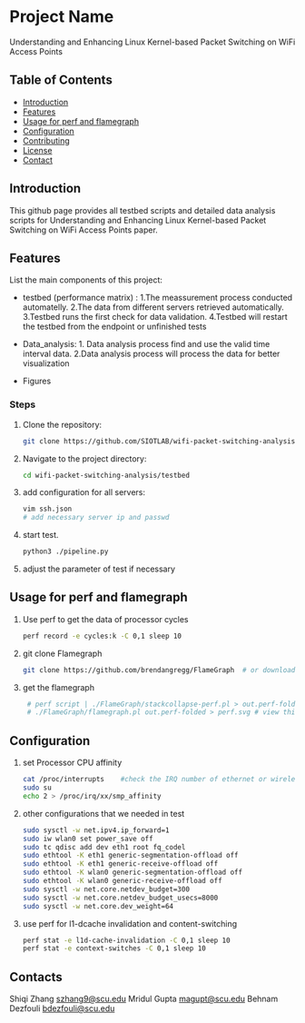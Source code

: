 # Project Name

Understanding and Enhancing Linux Kernel-based Packet Switching on WiFi Access Points

## Table of Contents

- [Introduction](#introduction)
- [Features](#features)
- [Usage for perf and flamegraph](#usage)
- [Configuration](#configuration)
- [Contributing](#contributing)
- [License](#license)
- [Contact](#contact)

## Introduction

This github page provides all testbed scripts and detailed data analysis scripts for Understanding and Enhancing Linux Kernel-based
Packet Switching on WiFi Access Points paper.

## Features

List the main components of this project:
- testbed (performance matrix) : 1.The meassurement process conducted automatelly. 2.The data from different servers retrieved automatically. 3.Testbed runs the first check for data validation. 4.Testbed will restart the testbed from the endpoint or unfinished tests

- Data_analysis: 1. Data analysis process find and use the valid time interval data. 2.Data analysis process will process the data for better visualization

- Figures

### Steps

1. Clone the repository:
    ```sh
    git clone https://github.com/SIOTLAB/wifi-packet-switching-analysis.git
    ```
2. Navigate to the project directory:
    ```sh
    cd wifi-packet-switching-analysis/testbed
    ```
3. add configuration for all servers:
    ```sh
    vim ssh.json
    # add necessary server ip and passwd
    ```
4. start test.
    ```sh
    python3 ./pipeline.py
    ```
5. adjust the parameter of test if necessary

## Usage for perf and flamegraph

1. Use perf to get the data of processor cycles
    ```sh
    perf record -e cycles:k -C 0,1 sleep 10
    ```
2. git clone Flamegraph
    ```sh
    git clone https://github.com/brendangregg/FlameGraph  # or download it from github
    ```
3. get the flamegraph
   ```sh
    # perf script | ./FlameGraph/stackcollapse-perf.pl > out.perf-folded
    # ./FlameGraph/flamegraph.pl out.perf-folded > perf.svg # view this graph in Firefox or chrome
    ```

## Configuration

1. set Processor CPU affinity 
    ```sh
    cat /proc/interrupts    #check the IRQ number of ethernet or wireless
    sudo su
    echo 2 > /proc/irq/xx/smp_affinity
    ```

2. other configurations that we needed in test
    ```sh
    sudo sysctl -w net.ipv4.ip_forward=1
    sudo iw wlan0 set power_save off
    sudo tc qdisc add dev eth1 root fq_codel
    sudo ethtool -K eth1 generic-segmentation-offload off
    sudo ethtool -K eth1 generic-receive-offload off
    sudo ethtool -K wlan0 generic-segmentation-offload off
    sudo ethtool -K wlan0 generic-receive-offload off
    sudo sysctl -w net.core.netdev_budget=300
    sudo sysctl -w net.core.netdev_budget_usecs=8000
    sudo sysctl -w net.core.dev_weight=64
    ```

3. use perf for l1-dcache invalidation and content-switching
    ```sh
    perf stat -e l1d-cache-invalidation -C 0,1 sleep 10
    perf stat -e context-switches -C 0,1 sleep 10
    ```
## Contacts
Shiqi Zhang  szhang9@scu.edu
Mridul Gupta  magupt@scu.edu
Behnam Dezfouli bdezfouli@scu.edu
 